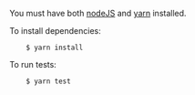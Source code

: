 You must have both [nodeJS](https://nodejs.org/en/download/package-manager/) and [yarn](https://yarnpkg.com/lang/en/docs/install) installed.

To install dependencies:

```
    $ yarn install
```

To run tests:

```
    $ yarn test
```